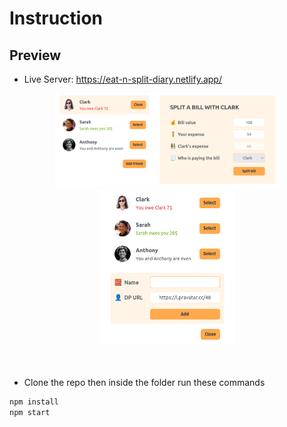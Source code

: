 # Instruction

## Preview
- Live Server: https://eat-n-split-diary.netlify.app/

<div align="center"> 
    <img src="preview-1.png" height="150px"> 
    <img src="preview-2.png" height="250px">
</div>
<br> 
<br>

- Clone the repo then inside the folder run these commands  

```bash
npm install
npm start
```
